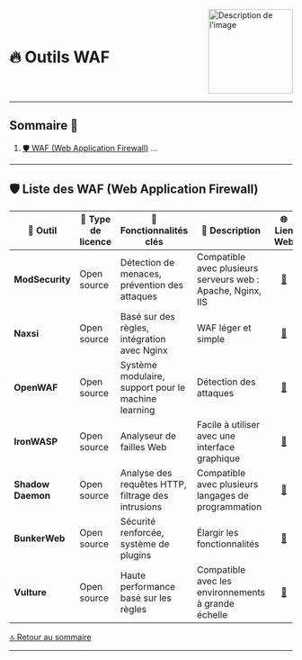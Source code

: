 <div style="display: flex; align-items: center; justify-content: space-between;">
  <h1>🔥 Outils WAF</h1>
  <img src="img/switchtoopen1.png" alt="Description de l'image" width="150" height="150">
</div>

---

## Sommaire 📖 <a id="sommaire"></a>
1. [🛡️ WAF (Web Application Firewall)](#liste-waf)
   ...

---

## 🛡️ Liste des WAF (Web Application Firewall) <a id="liste-waf-open-source"></a>

| 🌟 **Outil** | 🔑 **Type de licence** | 🚀 **Fonctionnalités clés** | 📝 **Description** | 🌐 **Lien Web** |
|---|---|---|---|---|
| **ModSecurity** | Open source | Détection de menaces, prévention des attaques | Compatible avec plusieurs serveurs web : Apache, Nginx, IIS | <div align="center"><a href="https://github.com/SpiderLabs/ModSecurity">🔗</a></div> |
| **Naxsi** | Open source | Basé sur des règles, intégration avec Nginx | WAF léger et simple | <div align="center"><a href="https://github.com/nbs-system/naxsi">🔗</a></div> |
| **OpenWAF** | Open source | Système modulaire, support pour le machine learning | Détection des attaques | <div align="center"><a href="https://github.com/OpenWAF/openwaf">🔗</a></div> |
| **IronWASP** | Open source | Analyseur de failles Web | Facile à utiliser avec une interface graphique | <div align="center"><a href="https://github.com/Lavasoft/IronWASP">🔗</a></div> |
| **Shadow Daemon** | Open source | Analyse des requêtes HTTP, filtrage des intrusions | Compatible avec plusieurs langages de programmation | <div align="center"><a href="https://github.com/zecure/shadowd">🔗</a></div> |
| **BunkerWeb** | Open source | Sécurité renforcée, système de plugins | Élargir les fonctionnalités | <div align="center"><a href="https://github.com/bunkerity/bunkerweb">🔗</a></div> |
| **Vulture** | Open source | Haute performance basé sur les règles | Compatible avec les environnements à grande échelle | <div align="center"><a href="https://github.com/nbs-system/vulture-waf">🔗</a></div> |

[🔝 Retour au sommaire](#sommaire)

---